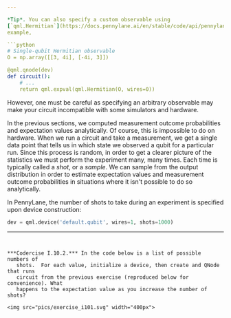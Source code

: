 ```yaml
---

*Tip*. You can also specify a custom observable using
[`qml.Hermitian`](https://docs.pennylane.ai/en/stable/code/api/pennylane.Hermitian.html). For
example,

```python
# Single-qubit Hermitian observable   
O = np.array([[3, 4i], [-4i, 3]])

@qml.qnode(dev)
def circuit():
    # ...
    return qml.expval(qml.Hermitian(O, wires=0)) 

```

However, one must be careful as specifying an arbitrary observable may make your
circuit incompatible with some simulators and hardware.


In the previous sections, we computed measurement outcome probabilities and
expectation values analytically. Of course, this is impossible to do on
hardware. When we run a circuit and take a measurement, we get a single data
point that tells us in which state we observed a qubit for a particular
run. Since this process is random, in order to get a clearer picture of the
statistics we must perform the experiment many, many times. Each time is
typically called a *shot*, or a *sample*. We can sample from the output
distribution in order to estimate expectation values and measurement outcome
probabilities in situations where it isn't possible to do so analytically.

In PennyLane, the number of shots to take during an experiment is specified upon
device construction:

```python
dev = qml.device('default.qubit', wires=1, shots=1000)
```

---
```


***Codercise I.10.2.*** In the code below is a list of possible numbers of
   shots.  For each value, initialize a device, then create and QNode that runs
   circuit from the previous exercise (reproduced below for convenience). What
   happens to the expectation value as you increase the number of shots?

<img src="pics/exercise_i101.svg" width="400px">